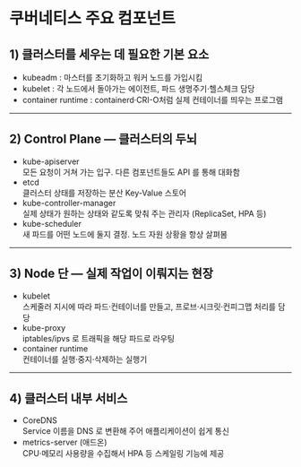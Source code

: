 # 쿠버네티스 주요 컴포넌트

## 1) 클러스터를 세우는 데 필요한 기본 요소
- kubeadm : 마스터를 초기화하고 워커 노드를 가입시킴
- kubelet : 각 노드에서 돌아가는 에이전트, 파드 생명주기·헬스체크 담당
- container runtime : containerd·CRI-O처럼 실제 컨테이너를 띄우는 프로그램

---

## 2) Control Plane ― 클러스터의 두뇌
- kube-apiserver  
  모든 요청이 거쳐 가는 입구. 다른 컴포넌트들도 API 를 통해 대화함
- etcd  
  클러스터 상태를 저장하는 분산 Key-Value 스토어
- kube-controller-manager  
  실제 상태가 원하는 상태와 같도록 맞춰 주는 관리자 (ReplicaSet, HPA 등)
- kube-scheduler  
  새 파드를 어떤 노드에 둘지 결정. 노드 자원 상황을 항상 살펴봄

---

## 3) Node 단 ― 실제 작업이 이뤄지는 현장
- kubelet  
  스케줄러 지시에 따라 파드·컨테이너를 만들고, 프로브·시크릿·컨피그맵 처리를 담당
- kube-proxy  
  iptables/ipvs 로 트래픽을 해당 파드로 라우팅
- container runtime  
  컨테이너를 실행·중지·삭제하는 실행기

---

## 4) 클러스터 내부 서비스
- CoreDNS  
  Service 이름을 DNS 로 변환해 주어 애플리케이션이 쉽게 통신
- metrics-server (애드온)  
  CPU·메모리 사용량을 수집해서 HPA 등 스케일링 기능에 제공
